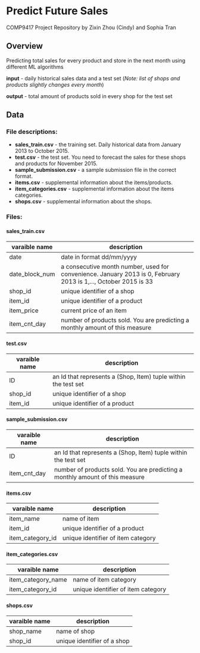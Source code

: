 # Predict Future Sales

COMP9417 Project Repository by Zixin Zhou (Cindy) and Sophia Tran

## Overview
Predicting total sales for every product and store in the next month using different ML algorithms

**input** - daily historical sales data and a test set
(*Note: list of shops and products slightly changes every month*)

**output** - total amount of products sold in every shop for the test set

## Data
### File descriptions:
- **sales_train.csv** - the training set. Daily historical data from January 2013 to October 2015.
- **test.csv** - the test set. You need to forecast the sales for these shops and products for November 2015.
- **sample_submission.csv** - a sample submission file in the correct format.
- **items.csv** - supplemental information about the items/products.
- **item_categories.csv**  - supplemental information about the items categories.
- **shops.csv** - supplemental information about the shops.

### Files:
#### sales_train.csv
| varaible name | description |
| ------------- | ----------- |
| date | date in format dd/mm/yyyy|
| date_block_num | a consecutive month number, used for convenience. January 2013 is 0, February 2013 is 1,..., October 2015 is 33 |
| shop_id | unique identifier of a shop |
| item_id | unique identifier of a product |
| item_price | current price of an item |
| item_cnt_day | number of products sold. You are predicting a monthly amount of this measure |

#### test.csv
| varaible name | description |
| ------------- | ----------- |
| ID | an Id that represents a (Shop, Item) tuple within the test set |
| shop_id | unique identifier of a shop |
| item_id | unique identifier of a product |

#### sample_submission.csv
| varaible name | description |
| ------------- | ----------- |
| ID | an Id that represents a (Shop, Item) tuple within the test set |
| item_cnt_day | number of products sold. You are predicting a monthly amount of this measure |

#### items.csv
| varaible name | description |
| ------------- | ----------- |
| item_name | name of item |
| item_id | unique identifier of a product |
| item_category_id | unique identifier of item category |

#### item_categories.csv
| varaible name | description |
| ------------- | ----------- |
| item_category_name | name of item category |
| item_category_id | unique identifier of item category |

#### shops.csv
| varaible name | description |
| ------------- | ----------- |
| shop_name | name of shop |
| shop_id | unique identifier of a shop |